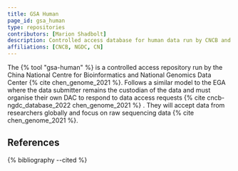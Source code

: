 ```yaml
---
title: GSA Human
page_id: gsa_human
type: repositories
contributors: [Marion Shadbolt]
description: Controlled access database for human data run by CNCB and NGDC.
affiliations: [CNCB, NGDC, CN]
---
```


The {% tool "gsa-human" %} is a controlled access repository run by the China National Centre for Bioinformatics and National Genomics Data Center {% cite chen_genome_2021 %}. Follows a similar model to the EGA where the data submitter remains the custodian of the data and must organise their own DAC to respond to data access requests {% cite cncb-ngdc_database_2022 chen_genome_2021 %} . They will accept data from researchers globally and focus on raw sequencing data {% cite chen_genome_2021 %}.

## References

{% bibliography --cited %}